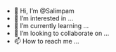 - 👋 Hi, I’m @Salimpam
- 👀 I’m interested in ...
- 🌱 I’m currently learning ...
- 💞️ I’m looking to collaborate on ...
- 📫 How to reach me ...

<!---
Salimpam/Salimpam is a ✨ special ✨ repository because its `README.md` (this file) appears on your GitHub profile.
You can click the Preview link to take a look at your changes.
--->
